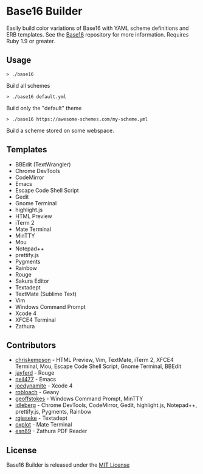 # Base16 Builder
Easily build color variations of Base16 with YAML scheme definitions and ERB templates.
See the [Base16](https://github.com/chriskempson/base16) repository for more information.
Requires Ruby 1.9 or greater.

## Usage
    > ./base16
Build all schemes

    > ./base16 default.yml
Build only the "default" theme

    > ./base16 https://awesome-schemes.com/my-scheme.yml
Build a scheme stored on some webspace.

## Templates
* BBEdit (TextWrangler)
* Chrome DevTools
* CodeMirror
* Emacs
* Escape Code Shell Script
* Gedit
* Gnome Terminal
* highlight.js
* HTML Preview
* iTerm 2
* Mate Terminal
* MinTTY
* Mou
* Notepad++
* prettify.js
* Pygments
* Rainbow
* Rouge
* Sakura Editor
* Textadept
* TextMate (Sublime Text)
* Vim
* Windows Command Prompt
* Xcode 4
* XFCE4 Terminal
* Zathura

## Contributors
* [chriskempson](https://github.com/chriskempson) - HTML Preview, Vim, TextMate, iTerm 2, XFCE4 Terminal, Mou, Escape Code Shell Script, Gnome Terminal, BBEdit
* [jayferd](https://github.com/jayferd) - Rouge
* [neil477](https://github.com/neil477) - Emacs
* [joedynamite](https://github.com/joedynamite) - Xcode 4
* [robloach](https://github.com/robloach) - Geany
* [geoffstokes](https://github.com/geoffstokes) - Windows Command Prompt, MinTTY
* [idleberg](https://github.com/idleberg) - Chrome DevTools, CodeMirror, Gedit, highlight.js, Notepad++, prettify.js, Pygments, Rainbow
* [rgieseke](https://github.com/rgieseke) - Textadept
* [oxplot](https://github.com/oxplot) - Mate Terminal
* [esn89](https://github.com/esn89) - Zathura PDF Reader

## License
Base16 Builder is released under the [MIT License](https://github.com/chriskempson/base16-builder/blob/master/LICENSE.md)
